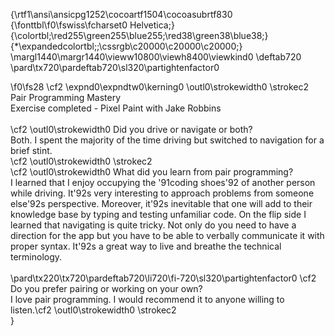 {\rtf1\ansi\ansicpg1252\cocoartf1504\cocoasubrtf830
{\fonttbl\f0\fswiss\fcharset0 Helvetica;}
{\colortbl;\red255\green255\blue255;\red38\green38\blue38;}
{\*\expandedcolortbl;;\cssrgb\c20000\c20000\c20000;}
\margl1440\margr1440\vieww10800\viewh8400\viewkind0
\deftab720
\pard\tx720\pardeftab720\sl320\partightenfactor0

\f0\fs28 \cf2 \expnd0\expndtw0\kerning0
\outl0\strokewidth0 \strokec2 Pair Programming Mastery\
	Exercise completed - Pixel Paint with Jake Robbins\
\
\cf2 \outl0\strokewidth0 Did you drive or navigate or both?\
	Both. I spent the majority of the time driving but switched to navigation for a brief stint.\
\cf2 \outl0\strokewidth0 \strokec2 \
\cf2 \outl0\strokewidth0 What did you learn from pair programming?\
	I learned that I enjoy occupying the \'91coding shoes\'92 of another person while driving. It\'92s very interesting to approach problems from someone else\'92s perspective. Moreover, it\'92s inevitable that one will add to their knowledge base by typing and testing unfamiliar code. On the flip side I learned that navigating is quite tricky. Not only do you need to have a direction for the app but you have to be able to verbally communicate it with proper syntax. It\'92s a great way to live and breathe the technical terminology.\
\
\pard\tx220\tx720\pardeftab720\li720\fi-720\sl320\partightenfactor0
\cf2 Do you prefer pairing or working on your own?\
		I love pair programming. I would recommend it to anyone willing to listen.\cf2 \outl0\strokewidth0 \strokec2 \
}
